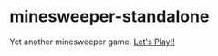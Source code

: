 # minesweeper-standalone

Yet another minesweeper game.
[Let's Play!!](https://meganetaaan.github.io/minesweeper-standalone/)
